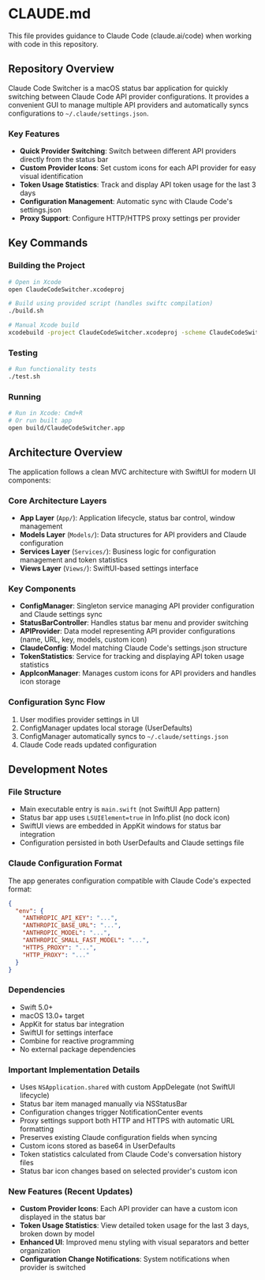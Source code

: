 # CLAUDE.md

This file provides guidance to Claude Code (claude.ai/code) when working with code in this repository.

## Repository Overview

Claude Code Switcher is a macOS status bar application for quickly switching between Claude Code API provider configurations. It provides a convenient GUI to manage multiple API providers and automatically syncs configurations to `~/.claude/settings.json`.

### Key Features
- **Quick Provider Switching**: Switch between different API providers directly from the status bar
- **Custom Provider Icons**: Set custom icons for each API provider for easy visual identification
- **Token Usage Statistics**: Track and display API token usage for the last 3 days
- **Configuration Management**: Automatic sync with Claude Code's settings.json
- **Proxy Support**: Configure HTTP/HTTPS proxy settings per provider

## Key Commands

### Building the Project
```bash
# Open in Xcode
open ClaudeCodeSwitcher.xcodeproj

# Build using provided script (handles swiftc compilation)
./build.sh

# Manual Xcode build
xcodebuild -project ClaudeCodeSwitcher.xcodeproj -scheme ClaudeCodeSwitcher -configuration Release build
```

### Testing
```bash
# Run functionality tests
./test.sh
```

### Running
```bash
# Run in Xcode: Cmd+R
# Or run built app
open build/ClaudeCodeSwitcher.app
```

## Architecture Overview

The application follows a clean MVC architecture with SwiftUI for modern UI components:

### Core Architecture Layers
- **App Layer** (`App/`): Application lifecycle, status bar control, window management
- **Models Layer** (`Models/`): Data structures for API providers and Claude configuration
- **Services Layer** (`Services/`): Business logic for configuration management and token statistics
- **Views Layer** (`Views/`): SwiftUI-based settings interface

### Key Components
- **ConfigManager**: Singleton service managing API provider configuration and Claude settings sync
- **StatusBarController**: Handles status bar menu and provider switching
- **APIProvider**: Data model representing API provider configurations (name, URL, key, models, custom icon)
- **ClaudeConfig**: Model matching Claude Code's settings.json structure
- **TokenStatistics**: Service for tracking and displaying API token usage statistics
- **AppIconManager**: Manages custom icons for API providers and handles icon storage

### Configuration Sync Flow
1. User modifies provider settings in UI
2. ConfigManager updates local storage (UserDefaults)
3. ConfigManager automatically syncs to `~/.claude/settings.json`
4. Claude Code reads updated configuration

## Development Notes

### File Structure
- Main executable entry is `main.swift` (not SwiftUI App pattern)
- Status bar app uses `LSUIElement=true` in Info.plist (no dock icon)
- SwiftUI views are embedded in AppKit windows for status bar integration
- Configuration persisted in both UserDefaults and Claude settings file

### Claude Configuration Format
The app generates configuration compatible with Claude Code's expected format:
```json
{
  "env": {
    "ANTHROPIC_API_KEY": "...",
    "ANTHROPIC_BASE_URL": "...",
    "ANTHROPIC_MODEL": "...",
    "ANTHROPIC_SMALL_FAST_MODEL": "...",
    "HTTPS_PROXY": "...",
    "HTTP_PROXY": "..."
  }
}
```

### Dependencies
- Swift 5.0+
- macOS 13.0+ target
- AppKit for status bar integration
- SwiftUI for settings interface
- Combine for reactive programming
- No external package dependencies

### Important Implementation Details
- Uses `NSApplication.shared` with custom AppDelegate (not SwiftUI lifecycle)
- Status bar item managed manually via NSStatusBar
- Configuration changes trigger NotificationCenter events
- Proxy settings support both HTTP and HTTPS with automatic URL formatting
- Preserves existing Claude configuration fields when syncing
- Custom icons stored as base64 in UserDefaults
- Token statistics calculated from Claude Code's conversation history files
- Status bar icon changes based on selected provider's custom icon

### New Features (Recent Updates)
- **Custom Provider Icons**: Each API provider can have a custom icon displayed in the status bar
- **Token Usage Statistics**: View detailed token usage for the last 3 days, broken down by model
- **Enhanced UI**: Improved menu styling with visual separators and better organization
- **Configuration Change Notifications**: System notifications when provider is switched